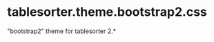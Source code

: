 tablesorter.theme.bootstrap2.css
================================

"bootstrap2" theme for tablesorter 2.*
